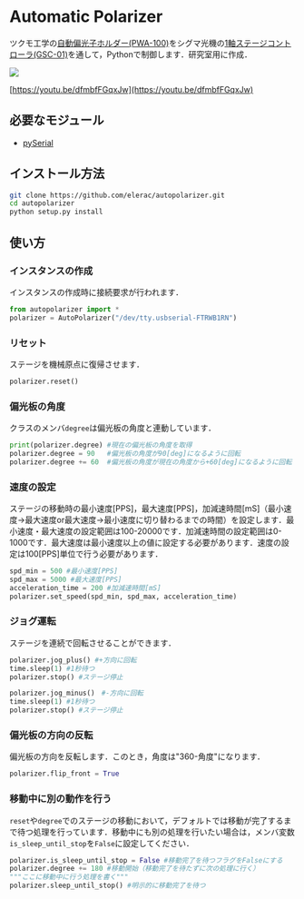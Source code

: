 # Automatic Polarizer

ツクモ工学の[自動偏光子ホルダー(PWA-100)](http://www.twin9.co.jp/product/holders-list/mirror-list-2-2/pwa-100/)をシグマ光機の[1軸ステージコントローラ(GSC-01)](https://www.global-optosigma.com/jp/Catalogs/pno/?from=page&pnoname=GSC-01&ccode=W9042&dcode=)を通して，Pythonで制御します．研究室用に作成．

[![](https://img.youtube.com/vi/dfmbfFGqxJw/0.jpg)](https://www.youtube.com/watch?v=dfmbfFGqxJw)

[https://youtu.be/dfmbfFGqxJw](https://youtu.be/dfmbfFGqxJw)

## 必要なモジュール
* [pySerial](https://github.com/pyserial/pyserial)


## インストール方法
```sh
git clone https://github.com/elerac/autopolarizer.git 
cd autopolarizer
python setup.py install
```


## 使い方
### インスタンスの作成
インスタンスの作成時に接続要求が行われます．
```python
from autopolarizer import *
polarizer = AutoPolarizer("/dev/tty.usbserial-FTRWB1RN")
```

### リセット
ステージを機械原点に復帰させます．
```python
polarizer.reset()
```

### 偏光板の角度
クラスのメンバ`degree`は偏光板の角度と連動しています．
```python
print(polarizer.degree) #現在の偏光板の角度を取得
polarizer.degree = 90   #偏光板の角度が90[deg]になるように回転
polarizer.degree += 60  #偏光板の角度が現在の角度から+60[deg]になるように回転
```

### 速度の設定
ステージの移動時の最小速度[PPS]，最大速度[PPS]，加減速時間[mS]（最小速度→最大速度or最大速度→最小速度に切り替わるまでの時間）を設定します．最小速度・最大速度の設定範囲は100-20000です．加減速時間の設定範囲は0-1000です．最大速度は最小速度以上の値に設定する必要があります．速度の設定は100[PPS]単位で行う必要があります．
```python
spd_min = 500 #最小速度[PPS]
spd_max = 5000 #最大速度[PPS]
acceleration_time = 200 #加減速時間[mS]
polarizer.set_speed(spd_min, spd_max, acceleration_time)
```

### ジョグ運転
ステージを連続で回転させることができます．
```python
polarizer.jog_plus() #+方向に回転
time.sleep(1) #1秒待つ
polarizer.stop() #ステージ停止

polarizer.jog_minus()　#-方向に回転
time.sleep(1) #1秒待つ
polarizer.stop() #ステージ停止
```

### 偏光板の方向の反転
偏光板の方向を反転します．このとき，角度は"360-角度"になります．
```python
polarizer.flip_front = True
```

### 移動中に別の動作を行う
`reset`や`degree`でのステージの移動において，デフォルトでは移動が完了するまで待つ処理を行っています．移動中にも別の処理を行いたい場合は，メンバ変数`is_sleep_until_stop`を`False`に設定してください．
```python
polarizer.is_sleep_until_stop = False #移動完了を待つフラグをFalseにする
polarizer.degree += 180 #移動開始（移動完了を待たずに次の処理に行く）
"""ここに移動中に行う処理を書く"""
polarizer.sleep_until_stop() #明示的に移動完了を待つ
```
